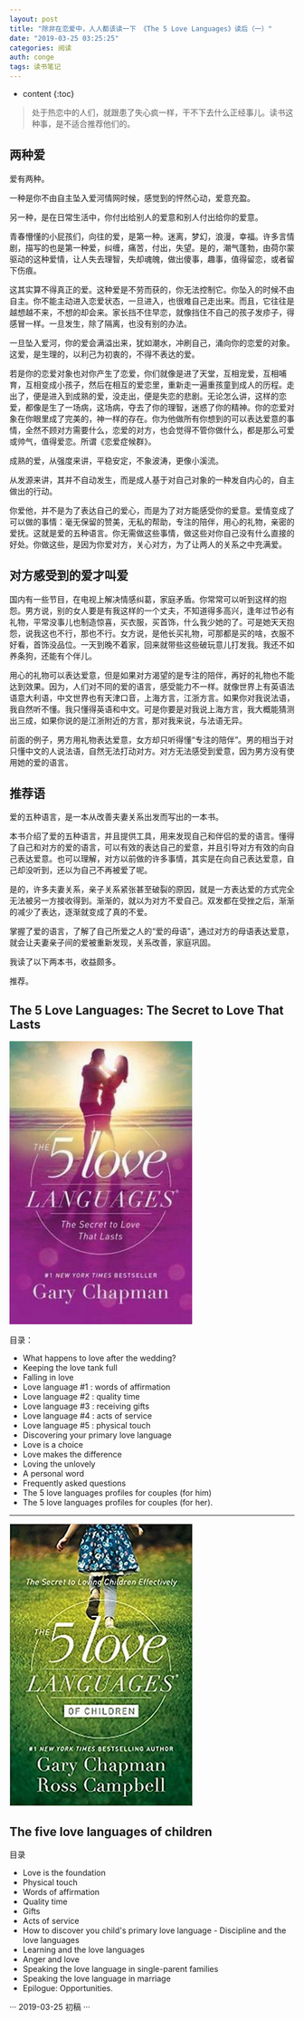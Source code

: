 ```yaml
---
layout: post
title: "除非在恋爱中，人人都该读一下 《The 5 Love Languages》读后（一）"
date: "2019-03-25 03:25:25"
categories: 阅读
auth: conge
tags: 读书笔记
---
```

* content
{:toc}

> 处于热恋中的人们，就跟患了失心疯一样，干不下去什么正经事儿。读书这种事，是不适合推荐他们的。

## 两种爱

爱有两种。

一种是你不由自主坠入爱河情网时候，感觉到的怦然心动，爱意充盈。

另一种，是在日常生活中，你付出给别人的爱意和别人付出给你的爱意。

青春懵懂的小屁孩们，向往的爱，是第一种。迷离，梦幻，浪漫，幸福。许多言情剧，描写的也是第一种爱，纠缠，痛苦，付出，失望。是的，潮气蓬勃，由荷尔蒙驱动的这种爱情，让人失去理智，失却魂魄，做出傻事，趣事，值得留恋，或者留下伤痕。

这其实算不得真正的爱。这种爱是不劳而获的，你无法控制它。你坠入的时候不由自主。你不能主动进入恋爱状态，一旦进入，也很难自己走出来。而且，它往往是越想越不来，不想的却会来。家长挡不住早恋，就像挡住不自己的孩子发疹子，得感冒一样。一旦发生，除了隔离，也没有别的办法。

一旦坠入爱河，你的爱会满溢出来，犹如潮水，冲刷自己，涌向你的恋爱的对象。这爱，是生理的，以利己为初衷的，不得不表达的爱。

若是你的恋爱对象也对你产生了恋爱，你们就像是进了天堂，互相宠爱，互相哺育，互相变成小孩子，然后在相互的爱恋里，重新走一遍重孩童到成人的历程。走出了，便是进入到成熟的爱，没走出，便是失恋的悲剧。无论怎么讲，这样的恋爱，都像是生了一场病，这场病，夺去了你的理智，迷惑了你的精神。你的恋爱对象在你眼里成了完美的，神一样的存在。你为他做所有你想到的可以表达爱意的事情，全然不顾对方需要什么，恋爱的对方，也会觉得不管你做什么，都是那么可爱或帅气，值得爱恋。所谓《恋爱症候群》。

成熟的爱，从强度来讲，平稳安定，不象波涛，更像小溪流。

从发源来讲，其并不自动发生，而是成人基于对自己对象的一种发自内心的，自主做出的行动。

你爱他，并不是为了表达自己的爱心，而是为了对方能感受你的爱意。爱情变成了可以做的事情：毫无保留的赞美，无私的帮助，专注的陪伴，用心的礼物，亲密的爱抚。这就是爱的五种语言。你无需做这些事情，做这些对你自己没有什么直接的好处。你做这些，是因为你爱对方，关心对方，为了让两人的关系之中充满爱。

## 对方感受到的爱才叫爱

国内有一些节目，在电视上解决情感纠葛，家庭矛盾。你常常可以听到这样的抱怨。男方说，别的女人要是有我这样的一个丈夫，不知道得多高兴，逢年过节必有礼物，平常没事儿也制造惊喜，买衣服，买首饰，什么我少她的了。可是她天天抱怨，说我这也不行，那也不行。女方说，是他长买礼物，可那都是买的啥，衣服不好看，首饰没品位。一天到晚不着家，回来就带些这些破玩意儿打发我。我还不如养条狗，还能有个伴儿。

用心的礼物可以表达爱意，但是如果对方渴望的是专注的陪伴，再好的礼物也不能达到效果。因为，人们对不同的爱的语言，感受能力不一样。就像世界上有英语法语意大利语，中文世界也有天津口音，上海方言，江浙方言。如果你对我说法语，我自然听不懂。我只懂得英语和中文。可是你要是对我说上海方言，我大概能猜测出三成，如果你说的是江浙附近的方言，那对我来说，与法语无异。

前面的例子，男方用礼物表达爱意，女方却只听得懂“专注的陪伴”。男的相当于对只懂中文的人说法语，自然无法打动对方。对方无法感受到爱意，因为男方没有使用她的爱的语言。

## 推荐语

爱的五种语言，是一本从改善夫妻关系出发而写出的一本书。

本书介绍了爱的五种语言，并且提供工具，用来发现自己和伴侣的爱的语言。懂得了自己和对方的爱的语言，可以有效的表达自己的爱意，并且引导对方有效的向自己表达爱意。也可以理解，对方以前做的许多事情，其实是在向自己表达爱意，自己却没听到，还以为自己不再被爱了呢。

是的，许多夫妻关系，亲子关系紧张甚至破裂的原因，就是一方表达爱的方式完全无法被另一方接收得到。渐渐的，就以为对方不爱自己。双发都在受挫之后，渐渐的减少了表达，逐渐就变成了真的不爱。

掌握了爱的语言，了解了自己所爱之人的“爱的母语”，通过对方的母语表达爱意，就会让夫妻亲子间的爱被重新发现，关系改善，家庭巩固。

我读了以下两本书，收益颇多。

推荐。

## The 5 Love Languages: The Secret to Love That Lasts
![image.png](/assets/images/阅读/118382-575651393717c189.png)


目录：
* What happens to love after the wedding?
* Keeping the love tank full
* Falling in love
* Love language #1 : words of affirmation
* Love language #2 : quality time
* Love language #3 : receiving gifts
* Love language #4 : acts of service
* Love language #5 : physical touch
* Discovering your primary love language
* Love is a choice
* Love makes the difference
* Loving the unlovely
* A personal word
* Frequently asked questions
* The 5 love languages profiles for couples (for him)
* The 5 love languages profiles for couples (for her).

-----------------

![ ](/assets/images/阅读/118382-82769b1226025d1d.png)

## The five love languages of children

目录

* Love is the foundation
* Physical touch
* Words of affirmation
* Quality time
* Gifts
* Acts of service
* How to discover you child's primary love language - Discipline and the love languages
* Learning and the love languages
* Anger and love
* Speaking the love language in single-parent families
* Speaking the love language in marriage
* Epilogue: Opportunities.

 ···
2019-03-25 初稿
···
